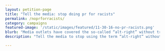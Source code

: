 ```yaml
---
layout: petition-page
title: "Tell the media: stop doing pr for racists"
permalink: /noprforracists/
category: campaigns
featured-image: '/static/images/featured/11-30-16-no-pr-racists.png'
blurb: "Media outlets have covered the so-called “alt-right” without truly explaining who they really are: white nationalists and white supremacists."
description: "Tell the media to stop using the term “alt-right” without context. Call out racism, white nationalism, neo-Nazism, white supremacy and misogyny for what they are."

---
```


<link href='https://actionnetwork.org/css/style-embed-whitelabel.css' rel='stylesheet' type='text/css' /><script src='https://actionnetwork.org/widgets/v2/petition/tell-the-media-stop-doing-pr-for-racists?format=js&source=widget&style=full'></script><div id='can-petition-area-tell-the-media-stop-doing-pr-for-racists' style='width: 100%'><!-- this div is the target for our HTML insertion --></div>